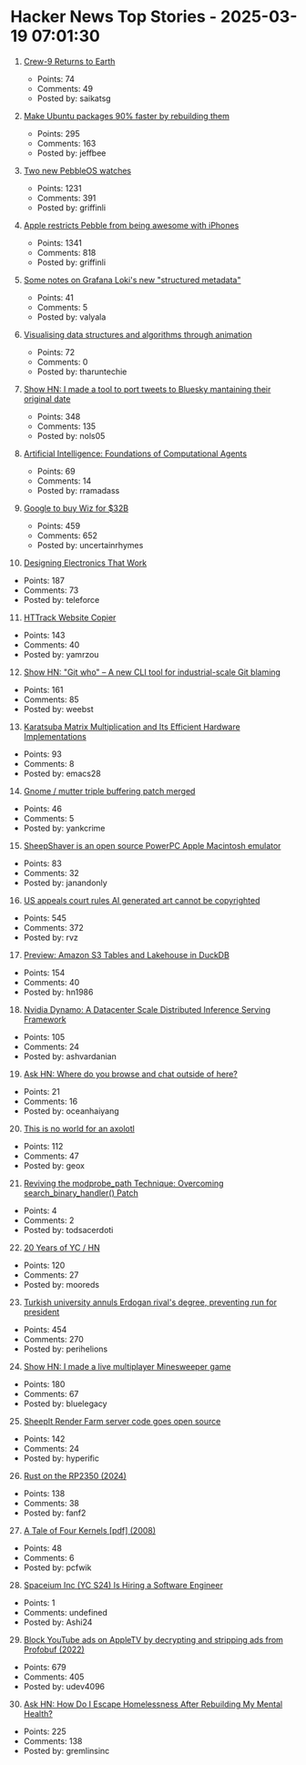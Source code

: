 # Hacker News Top Stories - 2025-03-19 07:01:30

1. [Crew-9 Returns to Earth](https://www.spacex.com/launches/mission/?missionId=crew-9-return)
   - Points: 74
   - Comments: 49
   - Posted by: saikatsg

2. [Make Ubuntu packages 90% faster by rebuilding them](https://gist.github.com/jwbee/7e8b27e298de8bbbf8abfa4c232db097)
   - Points: 295
   - Comments: 163
   - Posted by: jeffbee

3. [Two new PebbleOS watches](https://ericmigi.com/blog/introducing-two-new-pebbleos-watches/)
   - Points: 1231
   - Comments: 391
   - Posted by: griffinli

4. [Apple restricts Pebble from being awesome with iPhones](https://ericmigi.com/blog/apple-restricts-pebble-from-being-awesome-with-iphones/)
   - Points: 1341
   - Comments: 818
   - Posted by: griffinli

5. [Some notes on Grafana Loki's new "structured metadata"](https://utcc.utoronto.ca/~cks/space/blog/sysadmin/GrafanaLokiStructuredMetadata)
   - Points: 41
   - Comments: 5
   - Posted by: valyala

6. [Visualising data structures and algorithms through animation](https://visualgo.net/en)
   - Points: 72
   - Comments: 0
   - Posted by: tharuntechie

7. [Show HN: I made a tool to port tweets to Bluesky mantaining their original date](https://bluemigrate.com)
   - Points: 348
   - Comments: 135
   - Posted by: nols05

8. [Artificial Intelligence: Foundations of Computational Agents](https://artint.info/index.html)
   - Points: 69
   - Comments: 14
   - Posted by: rramadass

9. [Google to buy Wiz for $32B](https://www.reuters.com/technology/cybersecurity/google-agrees-buy-cybersecurity-startup-wiz-32-bln-ft-reports-2025-03-18/)
   - Points: 459
   - Comments: 652
   - Posted by: uncertainrhymes

10. [Designing Electronics That Work](https://www.hscott.net/designing-electronics-that-work/)
   - Points: 187
   - Comments: 73
   - Posted by: teleforce

11. [HTTrack Website Copier](https://www.httrack.com/)
   - Points: 143
   - Comments: 40
   - Posted by: yamrzou

12. [Show HN: "Git who" – A new CLI tool for industrial-scale Git blaming](https://github.com/sinclairtarget/git-who)
   - Points: 161
   - Comments: 85
   - Posted by: weebst

13. [Karatsuba Matrix Multiplication and Its Efficient Hardware Implementations](https://arxiv.org/abs/2501.08889)
   - Points: 93
   - Comments: 8
   - Posted by: emacs28

14. [Gnome / mutter triple buffering patch merged](https://gitlab.gnome.org/GNOME/mutter/-/merge_requests/1441)
   - Points: 46
   - Comments: 5
   - Posted by: yankcrime

15. [SheepShaver is an open source PowerPC Apple Macintosh emulator](https://www.emaculation.com/doku.php/sheepshaver)
   - Points: 83
   - Comments: 32
   - Posted by: janandonly

16. [US appeals court rules AI generated art cannot be copyrighted](https://www.reuters.com/world/us/us-appeals-court-rejects-copyrights-ai-generated-art-lacking-human-creator-2025-03-18/)
   - Points: 545
   - Comments: 372
   - Posted by: rvz

17. [Preview: Amazon S3 Tables and Lakehouse in DuckDB](https://duckdb.org/2025/03/14/preview-amazon-s3-tables.html)
   - Points: 154
   - Comments: 40
   - Posted by: hn1986

18. [Nvidia Dynamo: A Datacenter Scale Distributed Inference Serving Framework](https://github.com/ai-dynamo/dynamo)
   - Points: 105
   - Comments: 24
   - Posted by: ashvardanian

19. [Ask HN: Where do you browse and chat outside of here?](undefined)
   - Points: 21
   - Comments: 16
   - Posted by: oceanhaiyang

20. [This is no world for an axolotl](https://english.elpais.com/eps/2025-03-15/this-is-no-world-for-an-axolotl.html)
   - Points: 112
   - Comments: 47
   - Posted by: geox

21. [Reviving the modprobe_path Technique: Overcoming search_binary_handler() Patch](https://blog.theori.io/reviving-the-modprobe-path-technique-overcoming-search-binary-handler-patch-2dcb8f0fae04)
   - Points: 4
   - Comments: 2
   - Posted by: todsacerdoti

22. [20 Years of YC / HN](https://vickiboykis.com/2025/03/17/20-years-of-yc/)
   - Points: 120
   - Comments: 27
   - Posted by: mooreds

23. [Turkish university annuls Erdogan rival's degree, preventing run for president](https://www.reuters.com/world/asia-pacific/istanbul-university-annuls-istanbul-mayor-imamoglus-diploma-over-irregularities-2025-03-18/)
   - Points: 454
   - Comments: 270
   - Posted by: perihelions

24. [Show HN: I made a live multiplayer Minesweeper game](https://www.minesweeperpro.com/)
   - Points: 180
   - Comments: 67
   - Posted by: bluelegacy

25. [SheepIt Render Farm server code goes open source](https://gitlab.com/sheepitrenderfarm)
   - Points: 142
   - Comments: 24
   - Posted by: hyperific

26. [Rust on the RP2350 (2024)](https://thejpster.org.uk/blog/blog-2024-08-08/)
   - Points: 138
   - Comments: 38
   - Posted by: fanf2

27. [A Tale of Four Kernels [pdf] (2008)](https://users.csc.calpoly.edu/~djanzen/courses/509S09/papers/FourKernels.pdf)
   - Points: 48
   - Comments: 6
   - Posted by: pcfwik

28. [Spaceium Inc (YC S24) Is Hiring a Software Engineer](https://www.ycombinator.com/companies/spaceium-inc/jobs/XGMVnH3-software-engineer)
   - Points: 1
   - Comments: undefined
   - Posted by: Ashi24

29. [Block YouTube ads on AppleTV by decrypting and stripping ads from Profobuf (2022)](https://ericdraken.com/pfsense-decrypt-ad-traffic/)
   - Points: 679
   - Comments: 405
   - Posted by: udev4096

30. [Ask HN: How Do I Escape Homelessness After Rebuilding My Mental Health?](undefined)
   - Points: 225
   - Comments: 138
   - Posted by: gremlinsinc

